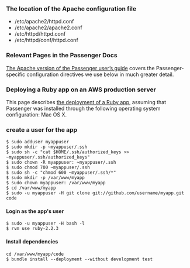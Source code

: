 ### The location of the Apache configuration file
- /etc/apache2/httpd.conf
- /etc/apache2/apache2.conf
- /etc/httpd/httpd.conf
- /etc/httpd/conf/httpd.conf

### Relevant Pages in the Passenger Docs
[The Apache version of the Passenger user’s guide](http://www.modrails.com/documentation/Users%20guide%20Apache.html) covers the Passenger-specific configuration directives we use below in much greater detail.

### Deploying a Ruby app on an AWS production server
This page describes [the deployment of a Ruby app](https://www.phusionpassenger.com/library/walkthroughs/deploy/ruby/aws/apache/oss/osx/deploy_app.html), assuming that Passenger was installed through the following operating system configuration: Mac OS X. 

### create a user for the app
```shell
$ sudo adduser myappuser
$ sudo mkdir -p ~myappuser/.ssh
$ sudo sh -c "cat $HOME/.ssh/authorized_keys >> ~myappuser/.ssh/authorized_keys"
$ sudo chown -R myappuser: ~myappuser/.ssh
$ sudo chmod 700 ~myappuser/.ssh
$ sudo sh -c "chmod 600 ~myappuser/.ssh/*"
$ sudo mkdir -p /var/www/myapp
$ sudo chown myappuser: /var/www/myapp
$ cd /var/www/myapp
$ sudo -u myappuser -H git clone git://github.com/username/myapp.git code
```
#### Login as the app's user
```shell
$ sudo -u myappuser -H bash -l
$ rvm use ruby-2.2.3
```
#### Install dependencies
```shell
cd /var/www/myapp/code
$ bundle install --deployment --without development test
```
